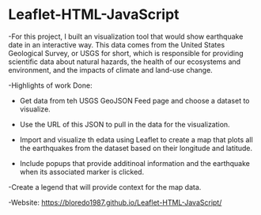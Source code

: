 # Leaflet-HTML-JavaScript

-For this project, I built an visualization tool that would show earthquake date in an interactive way. This data comes from the United States Geological Survey, or USGS for short, which is responsible for providing scientific data about natural hazards, the health of our ecosystems and environment, and the impacts of climate and land-use change. 

-Highlights of work Done:  

- Get data from teh USGS GeoJSON Feed page and choose a dataset to visualize.

- Use the URL of this JSON to pull in the data for the visualization.

- Import and visualize th edata using Leaflet to create a map that plots all the earthquakes from the dataset based on their longitude and latitude.

- Include popups that provide additinoal information and the earthquake when its associated marker is clicked.

-Create a legend that will provide context for the map data.

-Website: https://bloredo1987.github.io/Leaflet-HTML-JavaScript/
